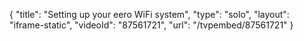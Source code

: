 {
    "title": "Setting up your eero WiFi system",
    "type": "solo",
    "layout": "iframe-static",
    "videoId": "87561721",
    "url": "\/tvpembed\/87561721"
}